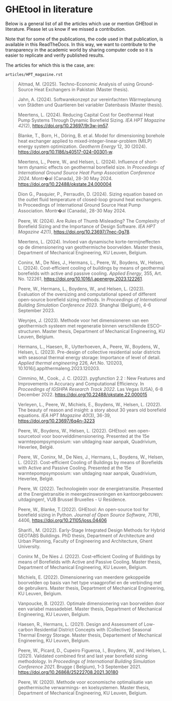 # GHEtool in literature

Below is a general list of all the articles which use or mention GHEtool in literature. Please let us know if we missed
a contribution.

Note that for some of the publications, the code used in that publication, is available in this ReadTheDocs.
In this way, we want to contribute to the transparency in the academic world by sharing computer code so it is easier to
replicate and verify published results.

The articles for which this is the case, are:

```{toctree}
articles/HPT_magazine.rst
```

> Aitmad, M. (2025). Techno-Economic Analysis of using Ground-Source Heat Exchangers in Pakistan (Master thesis).

> Jahn, A. (2024). Softwarekonzept zur vereinfachten Wärmeplanung von Städten und Quartieren bei variabler Datenbasis (Master thesis).

> Meertens, L. (2024). Reducing Capital Cost for Geothermal Heat Pump Systems Through Dynamic Borefield Sizing. _IEA HPT Magazine 42_(2), https://doi.org/10.23697/9r3w-jm57.

> Blanke, T., Born, H., Döring, B. et al. Model for dimensioning borehole heat exchanger applied to
> mixed-integer-linear-problem (MILP) energy system optimization. _Geotherm Energy_ 12, 30 (2024). https://doi.org/10.1186/s40517-024-00301-w.

> Meertens, L., Peere, W., and Helsen, L. (2024). Influence of short-term dynamic effects on geothermal borefield size.
> In _Proceedings of International Ground Source Heat Pump Association Conference 2024_. Montr�al (Canada), 28-30 May 2024. https://doi.org/10.22488/okstate.24.000004

> Dion G., Pasquier, P., Perraudin, D. (2024). Sizing equation based on the outlet fluid temperature of closed-loop
> ground heat exchangers. In Proceedings of International Ground Source Heat Pump Association. Montr�al (Canada), 28-30
> May 2024.

> Peere, W. (2024). Are Rules of Thumb Misleading? The Complexity of Borefield Sizing and the Importance of Design
> Software. _IEA HPT Magazine 42_(1), https://doi.org/10.23697/7nec-0g78.

> Meertens, L. (2024). Invloed van dynamische korte-termijneffecten op de dimensionering van geothermische boorvelden.
> Master thesis, Department of Mechanical Engineering, KU Leuven, Belgium.

> Coninx, M., De Nies, J., Hermans, L., Peere, W., Boydens, W., Helsen, L. (2024). Cost-efficient cooling of buildings
> by means of geothermal borefields with active and passive cooling. _Applied Energy_, 355, Art. No.
> 122261, https://doi.org/10.1016/j.apenergy.2023.122261.

> Peere, W., Hermans, L., Boydens, W., and Helsen, L. (2023). Evaluation of the oversizing and computational speed of
> different open-source borefield sizing methods. In _Proceedings of International Building Simulation Conference 2023_.
> Shanghai (Belgium), 4-6 September 2023.

> Weynjes, J. (2023). Methode voor het dimensioneren van een geothermisch systeem met regeneratie binnen verschillende
> ESCO-structuren. Master thesis, Department of Mechanical Engineering, KU Leuven, Belgium.

> Hermans, L., Haesen, R., Uytterhoeven, A., Peere, W., Boydens, W., Helsen, L. (2023). Pre-design of collective
> residential solar districts with seasonal thermal energy storage: Importance of level of detail. _Applied thermal engineering_ 226, Art.No. 120203, 10.1016/j.applthermaleng.2023.120203.

> Cimmino, M., Cook., J. C. (2022). pygfunction 2.2 : New Features and Improvements in Accuracy and Computational
> Efficiency. In _Proceedings of IGSHPA Research Track 2022_. Las Vegas (USA), 6-8 December 2022. https://doi.org/10.22488/okstate.22.000015

> Verleyen, L., Peere, W., Michiels, E., Boydens, W., Helsen, L. (2022). The beauty of reason and insight: a story about
> 30 years old borefield equations. _IEA HPT Magazine 40_(3), 36-39, https://doi.org/10.23697/6q4n-3223

> Peere, W., Boydens, W., Helsen, L. (2022). GHEtool: een open-sourcetool voor boorvelddimensionering. Presented at the
> 15e warmtepompsymposium: van uitdaging naar aanpak, Quadrivium, Heverlee, België.

> Peere, W., Coninx, M., De Nies, J., Hermans, L., Boydens, W., Helsen, L. (2022). Cost-efficient Cooling of Buildings
> by means of Borefields with Active and Passive Cooling. Presented at the 15e warmtepompsymposium: van uitdaging naar
> aanpak, Quadrivium, Heverlee, België.

> Peere, W. (2022). Technologieën voor de energietransitie. Presented at the Energietransitie in meergezinswoningen en
> kantoorgebouwen: uitdagingen!, VUB Brussel Bruxelles - U Residence.

> Peere, W., Blanke, T.(2022). GHEtool: An open-source tool for borefield sizing in Python. _Journal of Open Source Software, 7_(76), 4406, https://doi.org/10.21105/joss.04406

> Sharifi., M. (2022). Early-Stage Integrated Design Methods for Hybrid GEOTABS Buildings. PhD thesis, Department of
> Architecture and Urban Planning, Faculty of Engineering and Architecture, Ghent University.

> Coninx M., De Nies J. (2022). Cost-efficient Cooling of Buildings by means of Borefields with Active and Passive
> Cooling. Master thesis, Department of Mechanical Engineering, KU Leuven, Belgium.

> Michiels, E. (2022). Dimensionering van meerdere gekoppelde boorvelden op basis van het type vraagprofiel en de
> verbinding met de gebruikers. Master thesis, Department of Mechanical Engineering, KU Leuven, Belgium.

> Vanpoucke, B. (2022). Optimale dimensionering van boorvelden door een variabel massadebiet. Master thesis, Department
> of Mechanical Engineering, KU Leuven, Belgium.

> Haesen, R., Hermans, L. (2021). Design and Assessment of Low-carbon Residential District Concepts with (Collective)
> Seasonal Thermal Energy Storage. Master thesis, Departement of Mechanical Engineering, KU Leuven, Belgium.

> Peere, W., Picard, D., Cupeiro Figueroa, I., Boydens, W., and Helsen, L. (2021). Validated combined first and last
> year borefield sizing methodology. In _Proceedings of International Building Simulation Conference 2021_. Brugge (
> Belgium), 1-3 September 2021. https://doi.org/10.26868/25222708.2021.30180

> Peere, W. (2020). Methode voor economische optimalisatie van geothermische verwarmings- en koelsystemen. Master
> thesis, Department of Mechanical Engineering, KU Leuven, Belgium.
